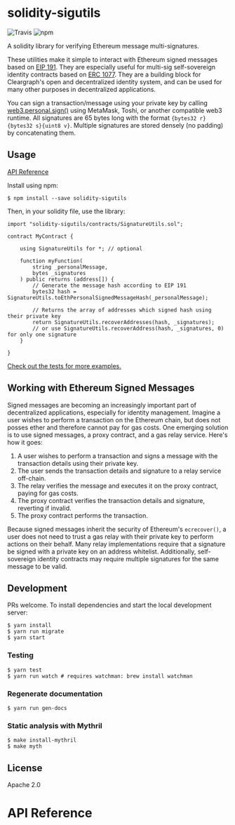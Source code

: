 # solidity-sigutils

![Travis](https://img.shields.io/travis/cleargraphinc/solidity-sigutils.svg) 
![npm](https://img.shields.io/npm/v/solidity-sigutils.svg)

A solidity library for verifying Ethereum message multi-signatures.

These utilities make it simple to interact with Ethereum signed messages based on [EIP 191](https://github.com/ethereum/EIPs/issues/191). They are especially useful for multi-sig self-sovereign identity contracts based on [ERC 1077](https://github.com/ethereum/EIPs/pull/1077). They are a building block for Cleargraph's open and decentralized identity system, and can be used for many other purposes in decentralized applications.

You can sign a transaction/message using your private key by calling [web3.personal.sign()](https://web3js.readthedocs.io/en/1.0/web3-eth-personal.html) using MetaMask, Toshi, or another compatible web3 runtime. All signatures are 65 bytes long with the format `{bytes32 r}{bytes32 s}{uint8 v}`. Multiple signatures are stored densely (no padding) by concatenating them.

## Usage

[API Reference](#api-reference)

Install using npm:

    $ npm install --save solidity-sigutils

Then, in your solidity file, use the library:

```solidity
import "solidity-sigutils/contracts/SignatureUtils.sol";

contract MyContract {

    using SignatureUtils for *; // optional

    function myFunction(
        string _personalMessage,
        bytes _signatures
    ) public returns (address[]) {
        // Generate the message hash according to EIP 191
        bytes32 hash = SignatureUtils.toEthPersonalSignedMessageHash(_personalMessage);

        // Returns the array of addresses which signed hash using their private key
        return SignatureUtils.recoverAddresses(hash, _signatures);
        // or use SignatureUtils.recoverAddress(hash, _signatures, 0) for only one signature
    }

}
```

[Check out the tests for more examples.](https://github.com/cleargraphinc/solidity-sigutils/blob/master/test/TestSignatureUtils.sol)

## Working with Ethereum Signed Messages

Signed messages are becoming an increasingly important part of decentralized applications, especially for identity management. Imagine a user wishes to perform a transaction on the Ethereum chain, but does not posses ether and therefore cannot pay for gas costs. One emerging solution is to use signed messages, a proxy contract, and a gas relay service. Here's how it goes:

1. A user wishes to perform a transaction and signs a message with the transaction details using their private key.
2. The user sends the transaction details and signature to a relay service off-chain.
3. The relay verifies the message and executes it on the proxy contract, paying for gas costs.
4. The proxy contract verifies the transaction details and signature, reverting if invalid.
5. The proxy contract performs the transaction.

Because signed messages inherit the security of Ethereum's `ecrecover()`, a user does not need to trust a gas relay with their private key to perform actions on their behalf. Many relay implementations require that a signature be signed with a private key on an address whitelist. Additionally, self-sovereign identity contracts may require multiple signatures for the same message to be valid.

## Development

PRs welcome. To install dependencies and start the local development server:

    $ yarn install
    $ yarn run migrate
    $ yarn start

### Testing

    $ yarn test
    $ yarn run watch # requires watchman: brew install watchman

### Regenerate documentation

    $ yarn run gen-docs

### Static analysis with Mythril

    $ make install-mythril
    $ make myth

## License

Apache 2.0

# API Reference
